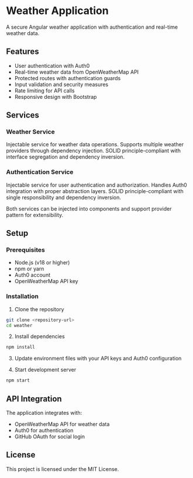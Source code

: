 # Weather Application

A secure Angular weather application with authentication and real-time weather data.

## Features

- User authentication with Auth0
- Real-time weather data from OpenWeatherMap API
- Protected routes with authentication guards
- Input validation and security measures
- Rate limiting for API calls
- Responsive design with Bootstrap

## Services

### Weather Service
Injectable service for weather data operations. Supports multiple weather providers through dependency injection. SOLID principle-compliant with interface segregation and dependency inversion.

### Authentication Service
Injectable service for user authentication and authorization. Handles Auth0 integration with proper abstraction layers. SOLID principle-compliant with single responsibility and dependency inversion.

Both services can be injected into components and support provider pattern for extensibility.

## Setup

### Prerequisites

- Node.js (v18 or higher)
- npm or yarn
- Auth0 account
- OpenWeatherMap API key

### Installation

1. Clone the repository
```bash
git clone <repository-url>
cd weather
```

2. Install dependencies
```bash
npm install
```

3. Update environment files with your API keys and Auth0 configuration

4. Start development server
```bash
npm start
```

## API Integration

The application integrates with:
- OpenWeatherMap API for weather data
- Auth0 for authentication
- GitHub OAuth for social login

## License

This project is licensed under the MIT License.

